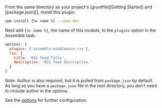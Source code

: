 From the same directory as your project's [gruntfile][Getting Started] and [package.json][], install this plugin:

```bash
npm install {%= name %} --save-dev
```

Next add `{%= name %}`, the name of this module, to the `plugins` option in the Assemble task:

```js
options: {
  plugins: ['assemble-middleware-rss'],
  rss: {
    title: 'RSS Feed Title',
    description: 'RSS feed description.'
  }
}
```

*Note*: Author is also required, but it is pulled from `package.json` by default. As long as you have a `package.json` file in the root directory, you don't need to include author in the options.

See the [options](#options) for further configuration.
